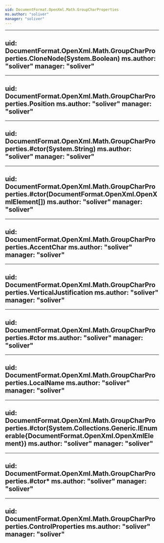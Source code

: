 ```yaml
---
uid: DocumentFormat.OpenXml.Math.GroupCharProperties
ms.author: "soliver"
manager: "soliver"
---
```


---
uid: DocumentFormat.OpenXml.Math.GroupCharProperties.CloneNode(System.Boolean)
ms.author: "soliver"
manager: "soliver"
---

---
uid: DocumentFormat.OpenXml.Math.GroupCharProperties.Position
ms.author: "soliver"
manager: "soliver"
---

---
uid: DocumentFormat.OpenXml.Math.GroupCharProperties.#ctor(System.String)
ms.author: "soliver"
manager: "soliver"
---

---
uid: DocumentFormat.OpenXml.Math.GroupCharProperties.#ctor(DocumentFormat.OpenXml.OpenXmlElement[])
ms.author: "soliver"
manager: "soliver"
---

---
uid: DocumentFormat.OpenXml.Math.GroupCharProperties.AccentChar
ms.author: "soliver"
manager: "soliver"
---

---
uid: DocumentFormat.OpenXml.Math.GroupCharProperties.VerticalJustification
ms.author: "soliver"
manager: "soliver"
---

---
uid: DocumentFormat.OpenXml.Math.GroupCharProperties.#ctor
ms.author: "soliver"
manager: "soliver"
---

---
uid: DocumentFormat.OpenXml.Math.GroupCharProperties.LocalName
ms.author: "soliver"
manager: "soliver"
---

---
uid: DocumentFormat.OpenXml.Math.GroupCharProperties.#ctor(System.Collections.Generic.IEnumerable{DocumentFormat.OpenXml.OpenXmlElement})
ms.author: "soliver"
manager: "soliver"
---

---
uid: DocumentFormat.OpenXml.Math.GroupCharProperties.#ctor*
ms.author: "soliver"
manager: "soliver"
---

---
uid: DocumentFormat.OpenXml.Math.GroupCharProperties.ControlProperties
ms.author: "soliver"
manager: "soliver"
---
